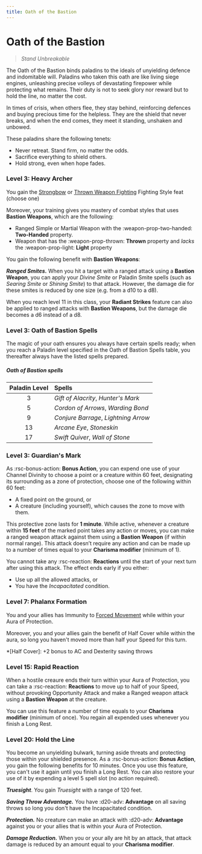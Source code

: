 ```yaml
---
title: Oath of the Bastion
---
```


# Oath of the Bastion

> *Stand Unbreakable*

The Oath of the Bastion binds paladins to the ideals of unyielding defence and indomitable will. Paladins who taken this oath are like living siege engines, unleashing precise volleys of devastating firepower while protecting what remains. Their duty is not to seek glory nor reward but to hold the line, no matter the cost.

In times of crisis, when others flee, they stay behind, reinforcing defences and buying precious time for the helpless. They are the shield that never breaks, and when the end comes, they meet it standing, unshaken and unbowed.

These paladins share the following tenets:

- Never retreat. Stand firm, no matter the odds.
- Sacrifice everything to shield others.
- Hold strong, even when hope fades.

### Level 3: Heavy Archer

You gain the [Strongbow](../../character-creation/feat/feat-fighting-style.md#strongbow) or [Thrown Weapon Fighting](../../character-creation/feat/feat-fighting-style.md#thrown-weapon-fighting) Fighting Style feat (choose one)

Moreover, your training gives you mastery of combat styles that uses **Bastion Weapons**, which are the following:

- Ranged Simple or Martial Weapon with the :weapon-prop-two-handed: **Two-Handed** property.
- Weapon that has the :weapon-prop-thrown: **Thrown** property and *lacks* the :weapon-prop-light: **Light** property 

You gain the following benefit with **Bastion Weapons**:

***Ranged Smites.*** When you hit a target with a ranged attack using a **Bastion Weapon**, you can apply your *Divine Smite* or Paladin Smite spells (such as *Searing Smite* or *Shining Smite*) to that attack. However, the damage die for these smites is reduced by one size (e.g. from a d10 to a d8).

When you reach level 11 in this class, your **Radiant Strikes** feature can also be applied to ranged attacks with **Bastion Weapons**, but the damage die becomes a d6 instead of a d8.

### Level 3: Oath of Bastion Spells

The magic of your oath ensures you always have certain spells ready; when you reach a Paladin level specified in the Oath of Bastion Spells table, you thereafter always have the listed spells prepared.

##### Oath of Bastion spells

| Paladin Level | Spells |
|:---:|:---|
| 3 | *Gift of Alacrity*, *Hunter's Mark* |
| 5 | *Cordon of Arrows*, *Warding Bond* |
| 9 | *Conjure Barrage*, *Lightning Arrow* |
| 13 | *Arcane Eye*, *Stoneskin* |
| 17 | *Swift Quiver*, *Wall of Stone* |

### Level 3: Guardian's Mark

As :rsc-bonus-action: **Bonus Action**, you can expend one use of your Channel Divinity to choose a point or a creature within 60 feet, designating its surrounding as a zone of protection, choose one of the following within 60 feet:

- A fixed point on the ground, or
- A creature (including yourself), which causes the zone to move with them.

This protective zone lasts for **1 minute**. While active, whenever a creature within **15 feet** of the marked point takes any action or moves, you can make a ranged weapon attack against them using a **Bastion Weapon** (if within normal range). This attack doesn’t require any action and can be made up to a number of times equal to your **Charisma modifier** (minimum of 1).

You cannot take any :rsc-reaction: **Reactions** until the start of your next turn after using this attack. The effect ends early if you either:

- Use up all the allowed attacks, or
- You have the *Incapacitated* condition.

### Level 7: Phalanx Formation

You and your allies has Immunity to [Forced Movement](../../glossary.md#forced-movement) while within your Aura of Protection. 

Moreover, you and your allies gain the benefit of Half Cover while within the aura, so long you haven't moved more than half your Speed for this turn.

*[Half Cover]: +2 bonus to AC and Dexterity saving throws

### Level 15: Rapid Reaction

When a hostile creaure ends their turn within your Aura of Protection, you can take a :rsc-reaction: **Reactions** to move up to half of your Speed, without provoking Opportunity Attack and make a Ranged weapon attack using a **Bastion Weapon** at the creature.

You can use this feature a number of time equals to your **Charisma modifier** (minimum of once). You regain all expended uses whenever you finish a Long Rest.

### Level 20: Hold the Line

You become an unyielding bulwark, turning aside threats and protecting those within your shielded presence. As a :rsc-bonus-action: **Bonus Action**, you gain the following benefits for 10 minutes. Once you use this feature, you can't use it again until you finish a Long Rest. You can also restore your use of it by expending a level 5 spell slot (no action required).

***Truesight***. You gain *Truesight* with a range of 120 feet.

***Saving Throw Advantage.*** You have :d20-adv: **Advantage** on all saving throws so long you don't have the Incapacitated condition.

***Protection.*** No creature can make an attack with :d20-adv: **Advantage** against you or your allies that is within your Aura of Protection.

***Damage Reduction.*** When you or your ally are hit by an attack, that attack damage is reduced by an amount equal to your **Charisma modifier**.
